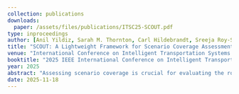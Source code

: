```yaml
---
collection: publications
downloads:
  paper: /assets/files/publications/ITSC25-SCOUT.pdf
type: inproceedings
author: [Anil Yildiz, Sarah M. Thornton, Carl Hildebrandt, Sreeja Roy-Singh and Mykel J. Kochenderfer]
title: "SCOUT: A Lightweight Framework for Scenario Coverage Assessment in Autonomous Driving"
venue: "International Conference on Intelligent Transportation Systems (ITSC)"
booktitle: "2025 IEEE International Conference on Intelligent Transportation Systems (ITSC)"
year: 2025
abstract: "Assessing scenario coverage is crucial for evaluating the robustness of autonomous agents, yet existing methods rely on expensive human annotations or computationally intensive Large Vision-Language Models (LVLMs). These approaches are impractical for large-scale deployment due to cost and efficiency constraints. To address these shortcomings, we propose SCOUT (Scenario Coverage Oversight and Understanding Tool), a lightweight surrogate model designed to predict scenario coverage labels directly from an agent’s latent sensor representations. SCOUT is trained through a distillation process, learning to approximate LVLM-generated coverage labels while eliminating the need for continuous LVLM inference or human annotation. By leveraging precomputed perception features, SCOUT avoids redundant computations and enables fast, scalable scenario coverage estimation. We evaluate our method across a large dataset of real-life autonomous navigation scenarios, demonstrating that it maintains high accuracy while significantly reducing computational cost. Our results show that SCOUT provides an effective and practical alternative for large-scale coverage analysis. While its performance depends on the quality of LVLM-generated training labels, SCOUT represents a major step toward efficient scenario coverage oversight in autonomous systems."
date: 2025-11-18
---
```



